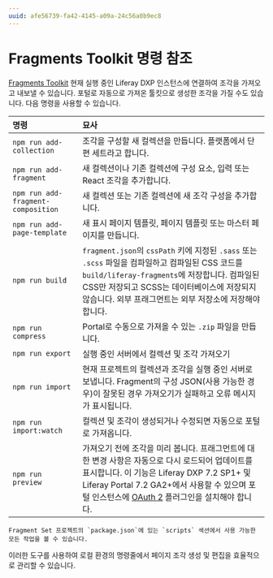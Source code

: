 ```yaml
---
uuid: afe56739-fa42-4145-a09a-24c56a0b9ec8
---
```


# Fragments Toolkit 명령 참조

[Fragments Toolkit](../../developing-page-fragments/using-the-fragments-toolkit.md) 현재 실행 중인 Liferay DXP 인스턴스에 연결하여 조각을 가져오고 내보낼 수 있습니다. 포털로 자동으로 가져온 툴킷으로 생성한 조각을 가질 수도 있습니다. 다음 명령을 사용할 수 있습니다.

<!-- TODO: The description for `npm run preview` is probably too long, it's overrunning the column width into a new table cell when the site is built. Probably should consider adding an asterisk and adding the version specific info separately after the table. -->

| 명령                                 | 묘사                                                                                                                                                                                                                                 |
|:---------------------------------- |:---------------------------------------------------------------------------------------------------------------------------------------------------------------------------------------------------------------------------------- |
| `npm run add-collection`           | 조각을 구성할 새 컬렉션을 만듭니다. 플랫폼에서 단편 세트라고 합니다.                                                                                                                                                                                            |
| `npm run add-fragment`             | 새 컬렉션이나 기존 컬렉션에 구성 요소, 입력 또는 React 조각을 추가합니다.                                                                                                                                                                                      |
| `npm run add-fragment-composition` | 새 컬렉션 또는 기존 컬렉션에 새 조각 구성을 추가합니다.                                                                                                                                                                                                   |
| `npm run add-page-template`        | 새 표시 페이지 템플릿, 페이지 템플릿 또는 마스터 페이지를 만듭니다.                                                                                                                                                                                            |
| `npm run build`                    | `fragment.json`의 `cssPath` 키에 지정된 `.sass` 또는 `.scss` 파일을 컴파일하고 컴파일된 CSS 코드를 `build/liferay-fragments`에 저장합니다. 컴파일된 CSS만 저장되고 SCSS는 데이터베이스에 저장되지 않습니다. 외부 프래그먼트는 외부 저장소에 저장해야 합니다.                                                  |
| `npm run compress`                 | Portal로 수동으로 가져올 수 있는 `.zip` 파일을 만듭니다.                                                                                                                                                                                             |
| `npm run export`                   | 실행 중인 서버에서 컬렉션 및 조각 가져오기                                                                                                                                                                                                           |
| `npm run import`                   | 현재 프로젝트의 컬렉션과 조각을 실행 중인 서버로 보냅니다. Fragment의 구성 JSON(사용 가능한 경우)이 잘못된 경우 가져오기가 실패하고 오류 메시지가 표시됩니다.                                                                                                                                   |
| `npm run import:watch`             | 컬렉션 및 조각이 생성되거나 수정되면 자동으로 포털로 가져옵니다.                                                                                                                                                                                               |
| `npm run preview`                  | 가져오기 전에 조각을 미리 봅니다. 프래그먼트에 대한 변경 사항은 자동으로 다시 로드되어 업데이트를 표시합니다. 이 기능은 Liferay DXP 7.2 SP1+ 및 Liferay Portal 7.2 GA2+에서 사용할 수 있으며 포털 인스턴스에 [OAuth 2](https://web.liferay.com/marketplace/-/mp/application/109571986) 플러그인을 설치해야 합니다. |

```{note}
Fragment Set 프로젝트의 `package.json`에 있는 `scripts` 섹션에서 사용 가능한 모든 작업을 볼 수 있습니다.
```

이러한 도구를 사용하여 로컬 환경의 명령줄에서 페이지 조각 생성 및 편집을 효율적으로 관리할 수 있습니다.
